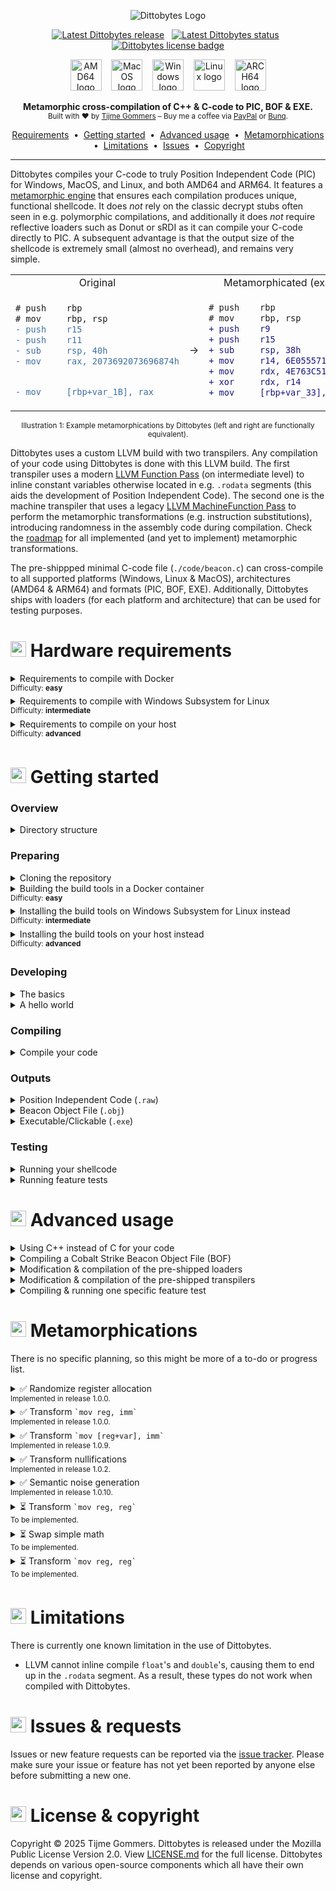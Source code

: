 <p align="center">
    <img src="https://gist.githubusercontent.com/tijme/c77f321c8dacd6d8ce8e0f9e2ab8c719/raw/029692c26cb1dd1c05f1c4544a96d333544b9f3a/dittobytes.svg" alt="Dittobytes Logo" />
</p>
<p align="center">
    <a href="https://github.com/tijme/dittobytes/releases"><img src="https://img.shields.io/github/v/release/tijme/dittobytes?style=for-the-badge&labelColor=850447&color=ba0745" alt="Latest Dittobytes release" /></a>
    &nbsp;
    <a href="https://github.com/tijme/dittobytes/actions"><img src="https://img.shields.io/github/actions/workflow/status/tijme/dittobytes/validation.yml?style=for-the-badge&labelColor=850447&color=ba0745" alt="Latest Dittobytes status" /></a>
    &nbsp;
    <a href="https://github.com/tijme/dittobytes/blob/master/LICENSE.md"><img src="https://img.shields.io/badge/License-MPL%20V2.0-ba0745?style=for-the-badge&labelColor=850447" alt="Dittobytes license badge" /></a>
</p>
<p align="center">
    <img src="https://gist.githubusercontent.com/tijme/ac043c7360ebcb89ac3be393a152dde0/raw/2f4bfb6f639419b49c9a2e3bfa440fdfd7576949/arch_amd64.svg" alt="AMD64 logo" width="50" height="50" />
    &nbsp;&nbsp;
    <img src="https://gist.githubusercontent.com/tijme/7262f114a2e018e323fd97837525f87d/raw/5e58faa4765f054e86e7c774be06bacb6e630b7b/os_macos.svg" alt="MacOS logo" width="50" height="50" />
    &nbsp;&nbsp;
    <img src="https://gist.githubusercontent.com/tijme/7262f114a2e018e323fd97837525f87d/raw/5e58faa4765f054e86e7c774be06bacb6e630b7b/os_windows.svg" alt="Windows logo" width="50" height="50" />
    &nbsp;&nbsp;
    <img src="https://gist.githubusercontent.com/tijme/7262f114a2e018e323fd97837525f87d/raw/5e58faa4765f054e86e7c774be06bacb6e630b7b/os_linux.svg" alt="Linux logo" width="50" height="50" />
    &nbsp;&nbsp;
    <img src="https://gist.githubusercontent.com/tijme/a5e815ace37e12dc8e36060cc31cee4d/raw/2f6fba67d2d597294de5ccaec48d1325f0c76354/arch_arm64.svg" alt="ARCH64 logo" width="50" height="50" />
</p>
<p align="center">
    <b>Metamorphic cross-compilation of C++ & C-code to PIC, BOF & EXE.</b>
    <br/>
    <sup>Built with ♥ by <a href="https://www.linkedin.com/in/tijme/">Tijme Gommers</a> – Buy me a coffee via <a href="https://dittobytes.com/sponsor-via-paypal">PayPal</a> or <a href="https://dittobytes.com/sponsor-via-bunq">Bunq</a>.</sup>
    <br/>
</p>
<p align="center">
    <a href="#-hardware-requirements">Requirements</a>
    &nbsp;•&nbsp;
    <a href="#-getting-started">Getting started</a>
    &nbsp;•&nbsp;
    <a href="#-advanced-usage">Advanced usage</a>
    &nbsp;•&nbsp;
    <a href="#-metamorphications">Metamorphications</a>
    &nbsp;•&nbsp;
    <a href="#-limitations">Limitations</a>
    &nbsp;•&nbsp;
    <a href="#-issues--requests">Issues</a>
    &nbsp;•&nbsp;
    <a href="#-license--copyright">Copyright</a>
</p>
<hr>

Dittobytes compiles your C-code to truly Position Independent Code (PIC) for Windows, MacOS, and Linux, and both AMD64 and ARM64. It features a [metamorphic engine](https://en.wikipedia.org/wiki/Metamorphic_code) that ensures each compilation produces unique, functional shellcode. It does *not* rely on the classic decrypt stubs often seen in e.g. polymorphic compilations, and additionally it does *not* require reflective loaders such as Donut or sRDI as it can compile your C-code directly to PIC. A subsequent advantage is that the output size of the shellcode is extremely small (almost no overhead), and remains very simple.

<table align=center>
    <tr>
        <td align=center>Original</td>
        <td align=center></td>
        <td align=center>Metamorphicated (example)</td>
    </tr>
    <tr>
        <td>

```diff
# push    rbp
# mov     rbp, rsp
- push    r15
- push    r11
- sub     rsp, 40h
- mov     rax, 2073692073696874h


- mov     [rbp+var_1B], rax
```

</td>
<td align=center>→</td>
<td>
        
```diff
# push    rbp
# mov     rbp, rsp
+ push    r9
+ push    r15
+ sub     rsp, 38h
+ mov     r14, 6E055571BF8F0D8Eh
+ mov     rdx, 4E763C51CCE665FAh
+ xor     rdx, r14
+ mov     [rbp+var_33], rdx
```

</td>
</tr>
</table>
<p align=center><sup>Illustration 1: Example metamorphications by Dittobytes (left and right are functionally equivalent).</sup></p>

<p>
    Dittobytes uses a custom LLVM build with two transpilers. Any compilation of your code using Dittobytes is done with this LLVM build. The first transpiler uses a modern <a href="https://llvm.org/docs/WritingAnLLVMNewPMPass.html">LLVM Function Pass</a> (on intermediate level) to inline constant variables otherwise located in e.g. <code>.rodata</code> segments (this aids the development of Position Independent Code). The second one is the machine transpiler that uses a legacy <a href="https://llvm.org/docs/WritingAnLLVMPass.html#the-machinefunctionpass-class">LLVM MachineFunction Pass</a> to perform the metamorphic transformations (e.g. instruction substitutions), introducing randomness in the assembly code during compilation. Check the <a href="#-metamorphications">roadmap</a> for all implemented (and yet to implement) metamorphic transformations.
</p>

The pre-shippped minimal C-code file (`./code/beacon.c`) can cross-compile to all supported platforms (Windows, Linux & MacOS), architectures (AMD64 & ARM64) and formats (PIC, BOF, EXE). Additionally, Dittobytes ships with loaders (for each platform and architecture) that can be used for testing purposes.

<h1><img src="https://gist.githubusercontent.com/tijme/c77f321c8dacd6d8ce8e0f9e2ab8c719/raw/b74e2cd4679ddc3dc6e14c0651d1489cddfd1ea8/logo-heading.svg" width=25 height=25 /> Hardware requirements</h1>

<details>
    <summary>Requirements to compile with Docker<br><sup>Difficulty: <strong>easy</strong></summary>
    <hr>
    <p>
        You can <a href="#compiling">easily compile</a> <code>./code/beacon.c</code> via Docker, using the provided <code>Dockerfile</code>. However, this <code>Dockerfile</code> builds a custom version of <a href="https://github.com/tijme/forked-dittobytes-llvm-project/tree/release/18.x">LLVM</a> from source, which requires quite some memory and disk space to be allocated by Docker. The build takes around 2.5 hours. I got it to work with the following Docker resource configuration.
        <blockquote>⚠️ If Docker cannot allocate enough resources, the build might fail with an error like <code>ResourceExhausted: cannot allocate memory</code>.</blockquote>
        <ul>
            <li>Set CPU limit to: <code>8</code>.</li>
            <li>Set memory limit to: <code>10 GB</code>.</li>
            <li>Set swap to: <code>2 GB</code>.</li>
            <li>Set disk usage limit: <code>1 TB</code> (though this can likely be much lower).</li>
        </ul>
    </p>
    <hr>
</details>

<details>
    <summary>Requirements to compile with Windows Subsystem for Linux<br><sup>Difficulty: <strong>intermediate</strong></summary>
    <hr>
    <p>
        You can <a href="#compiling">compile</a> <code>./code/beacon.c</code> via Windows Subsystem for Linux (WSL). However, as you would need to build a custom version of <a href="https://github.com/tijme/forked-dittobytes-llvm-project/tree/release/18.x">LLVM</a> from source, quite some memory and disk space is required. The build takes around 2.5 hours. I got it to work with the following resources.
        <ul>
            <li>CPU cores: <code>8</code>.</li>
            <li>Memory: <code>10 GB</code>.</li>
            <li>Disk space: <code>1 TB</code> (though this can likely be much lower).</li>
        </ul>
    </p>
    <hr>
</details>

<details>
    <summary>Requirements to compile on your host<br><sup>Difficulty: <strong>advanced</strong></summary>
    <hr>
    <p>
        You can <a href="#compiling">compile</a> <code>./code/beacon.c</code> on your Linux host as well. However, as you would need to build a custom version of <a href="https://github.com/tijme/forked-dittobytes-llvm-project/tree/release/18.x">LLVM</a> from source, quite some memory and disk space is required. The build takes around 2.5 hours. I got it to work with the following resources.
        <ul>
            <li>CPU cores: <code>8</code>.</li>
            <li>Memory: <code>10 GB</code>.</li>
            <li>Disk space: <code>1 TB</code> (though this can likely be much lower).</li>
        </ul>
    </p>
    <hr>
</details>

<h1><img src="https://gist.githubusercontent.com/tijme/c77f321c8dacd6d8ce8e0f9e2ab8c719/raw/b74e2cd4679ddc3dc6e14c0651d1489cddfd1ea8/logo-heading.svg" width=25 height=25 /> Getting started</h1>

### Overview

<details>
    <summary>Directory structure</summary>
    <hr>

    dittobytes/
    ├── code/                               # Your C-code that will compile to shellcode.
    │   ├── beacon.c                        # Example file that you can compile using Dittobytes.
    ├── build/                              # Build dir containing loaders and your shellcodes.
    │   ├── beacon-[platform]-[arch].raw    # Your C-code compiled to raw shellcode (.text segment only).
    │   ├── beacon-[platform]-[arch].obj    # Your C-code compiled to BOF/COFF format.
    │   ├── beacon-[platform]-[arch].exe    # Your C-code compiled to executable format.
    │   ├── loader-[platform]-[arch]        # Pre-built raw shellcode loaders for testing purposes.
    │   └── ...
    └── ditto/                              # Internal files supporting the Dittobytes project.
        ├── loaders/                        # Simple shellcode loaders for testing purposes (pre-built).
        │   └── [platform]/
        │       ├── src/
        │       │   └── main.c
        │       └── lib/
        │           └── ...
        ├── scripts/                        # Helper scripts used by the makefile(s).
        │   ├── extract-text-segment.py
        │   └── ...
        ├── tests/                          # C-code files used for feature testing.
        │   ├── [feature-test].c
        │   └── ...
        └── transpilers/                    # The LLVM plugins that act as metamorphic engine.
            ├── intermediate/
            │   └── src/
            │       ├── IntermediateTranspiler.cpp
            │       └── ...
            └── machine/
                └── src/
                    ├── MachineTranspiler.cpp
                    └── ...

<hr>
</details>

### Preparing

<details>
    <summary>Cloning the repository</summary>
    <hr>
    <ul>
        <li>Clone this repository using Git:<br><pre><code>git clone https://github.com/tijme/dittobytes.git</code></pre></li>
        <li>Manually <a href="https://github.com/tijme/dittobytes/blob/master/.github/laughing.gif">review</a> the code so you know what you're compiling and running.</li>
        <li>Finally, move into the project directory and start developing:<br><pre><code>cd ./dittobytes/</code></pre></li>
    </ul>
    <hr>
</details>

<details>
    <summary>Building the build tools in a Docker container<br><sup>Difficulty: <strong>easy</strong></summary>
    <hr>
    <p>
        The easiest way to use Dittobytes is via Docker. For this, you need to build a Docker image using the provided <code>Dockerfile</code>.
        <br>
        <ul>
            <li>Build the Docker image:<br><pre><code>docker buildx build -t dittobytes .</code></pre></li>
            <li>Building the image will take around 2.5 hours as LLVM needs to be built from source.</li>
        </ul>
    </p>
    <hr>
</details>

<details>
    <summary>Installing the build tools on Windows Subsystem for Linux instead<br><sup>Difficulty: <strong>intermediate</strong></summary>
    <hr>
    <p>
        If you are on Windows, a more performant option to build the build tools is to use Windows Subsystem for Linux (WSL). However, in contrast to Docker, the installation of the build tools is a manual process.
        <br>
        <ul>
            <li>First of all, run a WSL Debian container:<br><pre><code>wsl -d Debian</code></pre></li>
        </ul>
        <p>
            Custom versions of Clang and LLVM are eventually used to cross-compile your code, the loaders and the transpilers. Performing this compilation in WSL requires you to configure your WSL the same way as the Docker container is configured. Take a look at the <a href="https://github.com/tijme/dittobytes/blob/master/Dockerfile">Dockerfile</a> or <a href="https://github.com/tijme/dittobytes/blob/master/.github/workflows/validation.yml">GitHub Workflow</a> for reference. Follow the exact same steps as in one of those files. For now, there is no further documentation on setting up the environment in WSL.
        </p>
    </p>
    <hr>
</details>

<details>
    <summary>Installing the build tools on your host instead<br><sup>Difficulty: <strong>advanced</strong></summary>
    <hr>
    <p>
        Custom versions of Clang and LLVM are used to cross-compile your code, the loaders and the transpilers. If you want to perform this compilation on your host machine, configure your host the same way as the Docker container is configured. Take a look at the <a href="https://github.com/tijme/dittobytes/blob/master/Dockerfile">Dockerfile</a> or <a href="https://github.com/tijme/dittobytes/blob/master/.github/workflows/validation.yml">GitHub Workflow</a> for reference. Follow the exact same steps as in one of those files. For now, there is no further documentation on setting up the environment on your host machine.
    </p>
    <hr>
</details>

### Developing

<details>
    <summary>The basics</summary>
    <hr>
    <p>
        You can modify <code>./code/beacon.c</code> however you like. Just keep the following in mind:
        <br>
        <ul>
            <li>The first function in your code must be named <code>EntryFunction</code>.</li>
            <li><code>EntryFunction</code> must literally (in order) be the first function in your code.</li>
            <li>You cannot use global variables (PIC limitation).</li>
            <li>You cannot use any data from other segments (PIC limitation).</li>
            <li>You must resolve any API function you want to use by yourself (PIC limitation).</li>
        </ul>
    </p>
    <p>
        The following example may give you some guidance. It simulates global variables by using a context struct that you would need to pass to any function you call. It initializes a string by using a <code>char[]</code> array. It calls another function by defining its definition first (as the other function needs to be defined before you can call it, but it cannot be the first function in your code).
    </p>
    <p>
        <a href="https://github.com/tijme/dittobytes/blob/master/code/examples/example-basics/example-basics.c">Example 'The Basics' (<code>example-basics.c</code>)</a>
    </p>
    <hr>
</details>

<details>
    <summary>A hello world</summary>
    <hr>
    <p>
        A hello world requires printing to the console, thus requiring an OS API call to e.g. <code>puts</code>. This is OS specific. For example, for Windows it would require loading <code>KERNEL32.dll</code>, ultimately resolving <code>LoadLibraryA</code> and <code>GetProcAddress</code>. With these two functions resolved, you can then load any function address, such as the address of <code>puts</code>.
    </p>
    <p>
        An example would become quite large, thus for now I'd like to forward you to example file below. It is a Position Independent Code (PIC) for Windows AMD64 & ARM64 which pops a calculator as example.
    </p>
    <p>
        <a href="https://github.com/tijme/dittobytes/blob/master/code/examples/example-calc/example-calc.c">Example 'Popping Calc' (<code>example-calc.c</code>)</a>
    </p>
    <hr>
</details>

### Compiling

<details>
    <summary>Compile your code</summary>
    <hr>
    <ul>
        <li>If using Docker, run a Dittobytes container:<br><code>docker run --rm -v ".:/tmp/workdir" -it dittobytes</code></li>
        <li>Compile your code:<br><code>make</code></li>
    </ul>
    <hr>
</details>

### Outputs

<details>
    <summary>Position Independent Code (<code>.raw</code>)</summary>
    <hr>
    <p>Dittobytes was originally designed to output Truly Position Independent Code (PIC). Simply put, PIC consists of the executable assembly instructions from the <code>.text</code> segment of an executable binary, without any reference to other segments or absolute memory addresses.</p>
    <p>Dittobytes generates <code>.raw</code> files for Windows, Linux and MacOS (and both AMD64 and ARM64).</p>
    <hr>
</details>

<details>
    <summary>Beacon Object File (<code>.obj</code>)</summary>
    <hr>
    <p>In the process of creating Position Independent Code, Dittobytes creates an <code>.obj</code> file (COFF/ELF format). This file is later used to extract the <code>.text</code> segment (<code>.raw</code>) from, or create the executable format (<code>.exe</code>) with. However, the <code>.obj</code> file itself can be used as Cobalt Strike (or any other C&C framework) Beacon Object File (BOF) as well.</p>
    <p>Dittobytes generates <code>.obj</code> files for Windows, Linux and MacOS (and both AMD64 and ARM64).</p>
    <hr>
</details>

<details>
    <summary>Executable/Clickable (<code>.exe</code>)</summary>
    <hr>
    <p>Dittobytes uses the generated Position Independent Code (PIC) in the <code>.obj</code> file to eventually generate an executable/clickable file format (<code>.exe</code>). This means that all executables generated by Dittobytes solely contain Position Independent Code (PIC). For example, constants are inlined instead of stored in the <code>.rodata</code> segment.</p>
    <p>Dittobytes generates <code>.exe</code> files for Windows, Linux and MacOS (and both AMD64 and ARM64).</p>
    <hr>
</details>

### Testing

<details>
    <summary>Running your shellcode</summary>
    <hr>
    <ul>
        <li>
            Run and test your shellcode using the pre-shipped shellcode loader:
            <br>
            <code>./build/loader-[os]-[arch].[ext] ./build/beacon-[os]-[arch].raw</code>
        </li>
    </ul>
    <hr>
</details>

<details>
    <summary>Running feature tests</summary>
    <hr>
    <p>
        Dittobytes comes pre-shipped with feature tests. A feature test is similar to a unit test, but tests from a large feature perspective, instead of a specific code unit perspective. Currently, you can only run feature tests for shellcodes that are compiled for the platform you are running the tests on. For example, in the Docker container only the Linux shellcode would be tested & verified.
        <br>
        <ul>
            <li>If using Docker, run a Dittobytes container:<br><code>docker run --rm -v ".:/tmp/workdir" -it dittobytes</code></li>
            <li>Build the tests:<br><code>make test-suite-build</code></li>
            <li>Run the tests:<br><code>make test-suite-test</code></li>
        </ul>
    </p>
    <hr>
</details>

<h1><img src="https://gist.githubusercontent.com/tijme/c77f321c8dacd6d8ce8e0f9e2ab8c719/raw/b74e2cd4679ddc3dc6e14c0651d1489cddfd1ea8/logo-heading.svg" width=25 height=25 /> Advanced usage</h1>

<details>
    <summary>Using C++ instead of C for your code</summary>
    <hr>
    <p>
        You can easily utilize functionality of C++ by renaming your code file from <code>./code/beacon.c</code> to <code>./code/beacon.cpp</code>. Just make sure to prepend the <code>EntryFunction</code> in the file with <code>extern "C"</code>. Also ensure that the <code>SOURCE_PATH</code> option in the <code>makefile</code> points to the new filename. Do note that you <b>cannot</b> use functionality from external libraries such as <code>libstdc++</code> or <code>libc++</code>. This means you <b>cannot</b> make use of e.g. <code>std::string</code> ⚠️.
    </p>
    <p>
        <a href="https://github.com/tijme/dittobytes/blob/master/code/examples/example-cpp/example-cpp.cpp">Example 'C++ instead of C-code' (<code>example-cpp.c</code>)</a>
    </p>
    <p>Compiling C++ code in Dittobytes works exactly the same as compiling regular C-code.</p>
    <ul>
        <li>If using Docker, run a Dittobytes container:<br><code>docker run --rm -v ".:/tmp/workdir" -it dittobytes</code></li>
        <li>Then compile your code:<br><code>make</code></li>
    </ul>
    <hr>
</details>

<details>
    <summary>Compiling a Cobalt Strike Beacon Object File (BOF)</summary>
    <hr>
    <p>
        To compile a Beacon Object File (BOF) for Cobalt Strike or any other Command & Control framework, copy <code>./code/examples/example-bof/example-bof.c</code> to <code>./code/beacon.c</code>. Then adjust the source code to your needs.
    </p>
    <p>
        <a href="https://github.com/tijme/dittobytes/blob/master/code/examples/example-bof/example-bof.c">Example 'Beacon Object File' (<code>example-bof.c</code>)</a>
    </p>
    <p>Remember to solely compile to the <code>BOF/COFF</code> format using the <code>make</code> command (see below example) ⚠️.</p>
    <ul>
        <li>If using Docker, run a Dittobytes container:<br><code>docker run --rm -v ".:/tmp/workdir" -it dittobytes</code></li>
        <li>Then compile your code:<br><code>make beacon-bof-win-amd64</code></li>
    </ul>
    <hr>
</details>

<details>
    <summary>Modification & compilation of the pre-shipped loaders</summary>
    <hr>
    <p>
        You can modify the pre-shipped loaders by editing the code in <code>./ditto/loaders/[platform]/src/main.c</code>, after which you can compile them using the following commands in the root of the Dittobytes project:
        <br>
        <ul>
            <li>If using Docker, run a Dittobytes container:<br><code>docker run --rm -v ".:/tmp/workdir" -it dittobytes</code></li>
            <li>Compile the loaders:<br><code>make ditto-loaders</code></li>
        </ul>
    </p>
    <hr>
</details>

<details>
    <summary>Modification & compilation of the pre-shipped transpilers</summary>
    <hr>
    <p>
        You can modify the pre-shipped transpiler(s) by editing the code in <code>./ditto/transpilers/[type]/src/[type].cpp</code>, after which you can compile them using the following commands in the root of the Dittobytes project:
        <br>
        <ul>
            <li>If using Docker, run a Dittobytes container:<br><code>docker run --rm -v ".:/tmp/workdir" -it dittobytes</code></li>
            <li>Compile the transpilers:<br><code>make ditto-transpilers</code></li>
        </ul>
        Dittobytes ships with two transpilers. The first one is the intermediate transpiler that uses a modern <a href="https://llvm.org/docs/WritingAnLLVMNewPMPass.html">LLVM Function Pass</a> to inline constant variables otherwise located in <code>.rodata</code> segments. The second one is the machine transpiler that uses a legacy <a href="https://llvm.org/docs/WritingAnLLVMPass.html#the-machinefunctionpass-class">LLVM MachineFunction Pass</a> to perform the metamorphism.
    </p>
    <hr>
</details>

<details>
    <summary>Compiling & running one specific feature test</summary>
    <hr>
    <p>
        The test-suite commands in the makefile usually compile and test all feature tests (cross-os and cross-architecture). If you want to test just one specific feature test, or if you want to to test build artifacts for a specific os or architecture, use the commands below. You can adjust the <code>TEST_*</code> arguments to your needs.
        <br>
        <ul>
            <li>If using Docker, run a Dittobytes container:<br><code>docker run --rm -v ".:/tmp/workdir" -it dittobytes</code></li>
            <li>Build the test(s):<br><code>make TEST_OS=win TEST_ARCH=arm64 TEST_SOURCE_PATH=./ditto/tests/all/all/3_metamorphication_010_transform_nullifications.c TEST_METAMORPHICATION=transform_nullifications test-suite-build</code></li>
            <li>Run the test(s):<br><code>make TEST_OS=win TEST_ARCH=arm64 TEST_SOURCE_PATH=./ditto/tests/all/all/3_metamorphication_010_transform_nullifications.c TEST_METAMORPHICATION=transform_nullifications test-suite-test</code></li>
        </ul>
        The above example would build the feature test <code>3_metamorphication_010_transform_nullifications.c</code> for Windows ARM64. This may result in many build artifacts (<code>[amount of feature tests] × [amount of os's] × [amount of arch's] × [amount of metamorphications]</code>), in this case 1 (<code>1 × 1 × 1 × 1</code>). The second command verifies the build artifacts based on the <code>@verify</code> statements in the feature test source code file(s).
    </p>
    <hr>
</details>

<h1><img src="https://gist.githubusercontent.com/tijme/c77f321c8dacd6d8ce8e0f9e2ab8c719/raw/b74e2cd4679ddc3dc6e14c0651d1489cddfd1ea8/logo-heading.svg" width=25 height=25 /> Metamorphications</h1>

There is no specific planning, so this might be more of a to-do or progress list.

<details>
    <summary>
        ✅ Randomize register allocation<br>
        <sup>Implemented in release 1.0.0.</sup>
    </summary>
    <p>Randomizes the allocation order of CPU registers, causing different registers to be used each compile.</p>
    <table>
        <tr>
            <td align=center>Original</td>
            <td></td>
            <td align=center>Metamorphicated (sample 1)</td>
            <td align=center>Metamorphicated (sample 2)</td>
        </tr>
        <tr>
            <td>

```diff
- mov     rcx, 3Eh
- mov     rdx, 4Fh
- lea     r8, [rbp+var]
```

</td>
<td align=center>→</td>
<td>

```diff
+ mov     r11, 3Eh
+ mov     r10, 4Fh
+ lea     r9, [rbp+var]
```

</td>
<td>

```diff
+ mov     r11, 3Eh
+ mov     r10, 4Fh
+ lea     r9, [rbp+var]
```

</td>
        </tr>
    </table>
    <hr>
</details>

<details>
    <summary>
        ✅ Transform <code>`mov reg, imm`</code><br>
        <sup>Implemented in release 1.0.0.</sup>
    </summary>
    <p>Substitutes instructions that move an immediate value to a register in various ways each compile.</p>
    <table>
        <tr>
            <td align=center>Original</td>
            <td></td>
            <td align=center>Metamorphicated (sample 1)</td>
            <td align=center>Metamorphicated (sample 2)</td>
        </tr>
        <tr>
            <td>

```diff
- mov     rcx, BAh
```

</td>
<td align=center>→</td>
<td>

```diff
+ mov     rax, EFh
+ mov     rcx, 55h
+ xor     rcx, rax
```

</td>
<td>

```diff
+ mov     rax, 3Bh
+ mov     rcx, 7Fh
+ add     rcx, rax
```

</td>
        </tr>
    </table>
    <hr>
</details>

<details>
    <summary>
        ✅ Transform <code>`mov [reg+var], imm`</code><br>
        <sup>Implemented in release 1.0.9.</sup>
    </summary>
    <p>Substitutes instructions that move an immediate value to the stack in various ways each compile.</p>
    <table>
        <tr>
            <td align=center>Original</td>
            <td></td>
            <td align=center>Metamorphicated (sample 1)</td>
            <td align=center>Metamorphicated (sample 2)</td>
        </tr>
        <tr>
            <td>

```diff
- mov     [rcx+var_8], 83h
```

</td>
<td align=center>→</td>
<td>

```diff
+ mov     rax, D9h
+ mov     [rcx+var_8], AAh
+ add     [rcx+var_8], rax
```

</td>
<td>

```diff
+ mov     rax, 11h
+ mov     [rcx+var_8], 92h
+ xor     [rcx+var_8], rax
```

</td>
        </tr>
    </table>
    <hr>
</details>

<details>
    <summary>
        ✅ Transform nullifications<br>
        <sup>Implemented in release 1.0.2.</sup>
    </summary>
    <p>Substitutes various instructions that nullify a register each compile.</p>
    <table>
        <tr>
            <td align=center>Original</td>
            <td></td>
            <td align=center>Metamorphicated (sample 1)</td>
            <td align=center>Metamorphicated (sample 2)</td>
        </tr>
        <tr>
            <td>

```diff
- xor     r12, r12
```

</td>
<td align=center>→</td>
<td>

```diff
+ mov     r12, 0
```

</td>
<td>

```diff
! Yet to be implemented
+ sub     r12, r12
```

</td>
        </tr>
    </table>
    <hr>
</details>

<details>
    <summary>
        ✅ Semantic noise generation<br>
        <sup>Implemented in release 1.0.10.</sup>
    </summary>
    <p>Insertion of opaque instructions or basic blocks (from trusted software) that do not affect code functionality.</p>
    <table>
        <tr>
            <td align=center>Original</td>
            <td></td>
            <td align=center>Metamorphicated (sample 1)</td>
            <td align=center>Metamorphicated (sample 2)</td>
        </tr>
        <tr>
            <td>

```diff
- mov     rax, 1
```

</td>
<td align=center>→</td>
<td>

```diff
+ mov     rax, 1
+ mov     rbx, [false_flag]
+ cmp     rbx, 1
+ je      skip_next_instr
+ mov     rax, 42
```

</td>
<td>

```diff
+ mov     rax, 1
+ mov     rbx, [false_flag]
+ cmp     rbx, 0
+ je      skip_next_instr
+ mov     rax, 1
```

</td>
        </tr>
    </table>
    <hr>
</details>

<details>
    <summary>
         ⏳ Transform <code>`mov reg, reg`</code><br>
        <sup>To be implemented.</sup>
    </summary>
    <p>Substitutes instructions that move a register value to another register in various ways each compile.</p>
    <table>
        <tr>
            <td align=center>Original</td>
            <td></td>
            <td align=center>Metamorphicated (sample 1)</td>
            <td align=center>Metamorphicated (sample 2)</td>
        </tr>
        <tr>
            <td>

```diff
- mov     rax, r8
```

</td>
<td align=center>→</td>
<td>

```diff
+ push    r8
+ pop     rax
```

</td>
<td>

```diff
+ xor rax, rax
+ add rax, r8
```

</td>
        </tr>
    </table>
    <hr>
</details>

<details>
    <summary>
         ⏳ Swap simple math<br>
        <sup>To be implemented.</sup>
    </summary>
    <p>Transform mathematical instructions with equivalents each compile.</p>
    <table>
        <tr>
            <td align=center>Original</td>
            <td></td>
            <td align=center>Metamorphicated (sample 1)</td>
            <td align=center>Metamorphicated (sample 2)</td>
        </tr>
        <tr>
            <td>

```diff
- sub reg, imm
```

</td>
<td align=center>→</td>
<td>

```diff
+ add reg, -imm
```

</td>
<td>

```diff
+ lea reg, [reg - imm]
```

</td>
        </tr>
    </table>
    <hr>
</details>

<details>
    <summary>
         ⏳ Transform <code>`mov reg, reg`</code><br>
        <sup>To be implemented.</sup>
    </summary>
    <p>Substitutes instructions that move a register value to another register in various ways each compile.</p>
    <table>
        <tr>
            <td align=center>Original</td>
            <td></td>
            <td align=center>Metamorphicated (sample 1)</td>
            <td align=center>Metamorphicated (sample 2)</td>
        </tr>
        <tr>
            <td>

```diff
- mov     rax, r8
```

</td>
<td align=center>→</td>
<td>

```diff
+ push    r8
+ pop     rax
```

</td>
<td>

```diff
+ xor rax, rax
+ add rax, r8
```

</td>
        </tr>
    </table>
    <hr>
</details>

<h1><img src="https://gist.githubusercontent.com/tijme/c77f321c8dacd6d8ce8e0f9e2ab8c719/raw/b74e2cd4679ddc3dc6e14c0651d1489cddfd1ea8/logo-heading.svg" width=25 height=25 /> Limitations</h1>

There is currently one known limitation in the use of Dittobytes.

* LLVM cannot inline compile `float`'s and `double`'s, causing them to end up in the `.rodata` segment. As a result, these types do not work when compiled with Dittobytes.

<h1><img src="https://gist.githubusercontent.com/tijme/c77f321c8dacd6d8ce8e0f9e2ab8c719/raw/b74e2cd4679ddc3dc6e14c0651d1489cddfd1ea8/logo-heading.svg" width=25 height=25 /> Issues & requests</h1>

Issues or new feature requests can be reported via the [issue tracker](https://github.com/tijme/dittobytes/issues). Please make sure your issue or feature has not yet been reported by anyone else before submitting a new one.

<h1><img src="https://gist.githubusercontent.com/tijme/c77f321c8dacd6d8ce8e0f9e2ab8c719/raw/b74e2cd4679ddc3dc6e14c0651d1489cddfd1ea8/logo-heading.svg" width=25 height=25 /> License & copyright</h1>

Copyright &copy; 2025 Tijme Gommers. Dittobytes is released under the Mozilla Public License Version 2.0. View [LICENSE.md](https://github.com/tijme/dittobytes/blob/master/LICENSE.md) for the full license. Dittobytes depends on various open-source components which all have their own license and copyright.
